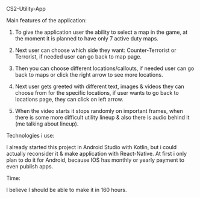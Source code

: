 CS2-Utility-App

  
  Main features of the application:
  1. To give the application user the ability to select a map in the game, at the moment it is planned to have only 7 active duty maps.
    
  2. Next user can choose which side they want: Counter-Terrorist or Terrorist, if needed user can go back to map page.
    
  3. Then you can choose different locations/callouts, if needed user can go back to maps or click the right arrow to see more locations.
    
  4. Next user gets greeted with different text, images & videos they can choose from for the specific locations, if user wants to go back to locations page, they      can click on left arrow.

  5. When the video starts it stops randomly on important frames, when there is some more difficult utility lineup & also there is audio behind it (me talking          about lineup).

  Technologies i use:
  
  I already started this project in Android Studio with Kotlin, but i could actually reconsider it & make application with React-Native.
  At first i only plan to do it for Android, because IOS has monthly or yearly payment to even publish apps.

  Time:
  
  I believe I should be able to make it in 160 hours.
